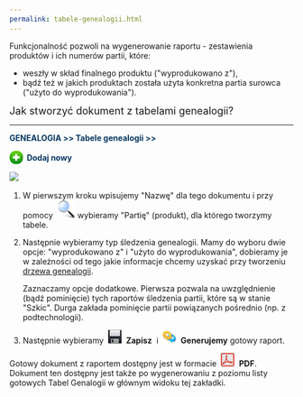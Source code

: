```yaml
---
permalink: tabele-genealogii.html
---
```

 Funkcjonalność pozwoli na wygenerowanie raportu - zestawienia produktów i ich numerów partii, które: 

- weszły w skład finalnego produktu ("wyprodukowano z"),
- bądź też w jakich produktach została użyta konkretna partia surowca ("użyto do wyprodukowania").

  

  

  

<font size="4">Jak stworzyć dokument z tabelami genealogii?</font>

* * *

  

<font color="#073763"><b>GENEALOGIA &gt;&gt; Tabele genealogii &gt;&gt; </b><b>
        <div style="display:inline!important">
<a href="/images/newIcon24.png" imageanchor="1"><img border="0" src="/images/newIcon24.png" style="vertical-align:-6px"></a> </div>
        Dodaj nowy<br>
    </b></font>

  

![](/images/Genealogia-%20tabele%20genealogii-%20strza%C5%82ki.png)

1. W pierwszym kroku wpisujemy "Nazwę" dla tego dokumentu i przy pomocy&nbsp; ![](/images/lupka.png)&nbsp;wybieramy "Partię" (produkt), dla którego tworzymy tabele.  
  
2. Następnie wybieramy typ śledzenia genealogii. Mamy do wyboru dwie opcje: "wyprodukowano z" i "użyto do wyprodukowania", dobieramy je w zależności od tego jakie informacje chcemy uzyskać przy tworzeniu [drzewa genealogii](/drzewo-genealogii).  
  
    Zaznaczamy opcje dodatkowe. Pierwsza pozwala na uwzględnienie (bądź pominięcie) tych raportów śledzenia partii, które są w stanie "Szkic". Durga zakłada pominięcie partii powiązanych pośrednio (np. z podtechnologii).  
  
3. Następnie wybieramy&nbsp; ![](/images/saveIcon24.png)&nbsp; **Zapisz** &nbsp;i&nbsp; ![](/images/generateIcon24.png)&nbsp; **Generujemy** gotowy raport.  
  
Gotowy dokument z raportem dostępny jest w formacie&nbsp; ![](/images/pdfIcon24.png)&nbsp; **PDF**.&nbsp;  
Dokument ten dostępny jest także po wygenerowaniu z poziomu listy gotowych Tabel Genalogii w głównym widoku tej zakładki.

